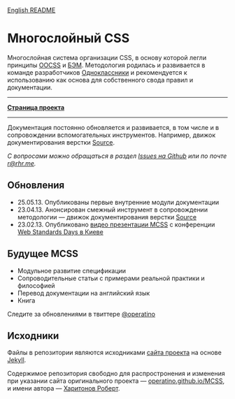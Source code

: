 [English README](http://github.com/operatino/MCSS/blob/gh-pages/en/README.md)

# Многослойный CSS

Многослойная система организации CSS, в основу которой легли принципы [OOCSS](http://oocss.org/) и [БЭМ](http://ru.bem.info/).
Методология родилась и развивается в команде разработчиков [Одноклассники](http://corp.mail.ru/communications/odnoklassniki) и рекомендуется к использованию как основа для собственного свода правил и документации.
___
**[Страница проекта](http://operatino.github.io/MCSS/)**
___
Документация постоянно обновляется и развивается, в том числе и в сопровождении вспомогательных инструментов.
Например, движок документирования верстки [Source](http://sourcejs.ru).

*С вопросами можно обращаться в раздел [Issues на Github](https://github.com/operatino/MCSS/issues) или по почте <r@rhr.me>.*

## Обновления
* 25.05.13. Опубликованы первые внутренние модули документации
* 23.04.13. Анонсирован смежный инструмент в сопровождении методологии — движок документирования верстки [Source](http://sourcejs.ru)
* 23.02.13. Опубликовано [видео презентации MCSS](http://tohtml.it/post/43785238499/mcss-video) с конференции [Web Standards Days в Киеве](http://webstandardsdays.ru/2012/10/13/)

## Будущее MCSS
* Модульное развитие спецификации
* Сопроводительные статьи с примерами реальной практики и философией
* Перевод документации на английский язык
* Книга

Следите за обновлениями в твиттере [@operatino](http://twitter.com/operatino)

## Исходники

Файлы в репозитории являютcя исходниками [сайта проекта](http://operatino.github.io/MCSS/) на основе [Jekyll](http://jekyllrb.com).

Cодержимое репозитория свободно для распростронения и изменения при указании сайта оригинального проекта — [operatino.github.io/MCSS](http://operatino.github.io/MCSS/), и имени автора — [Харитонов Роберт](http://rhr.me).